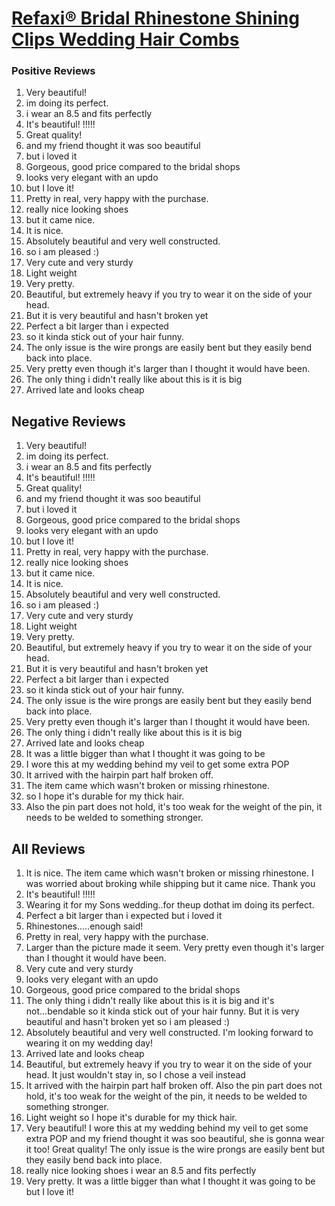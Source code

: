 # [Refaxi® Bridal Rhinestone Shining Clips Wedding Hair Combs](https://products.checkmycream.com/products/Refaxi(r)-Bridal-Rhinestone-Shining-Clips-Wedding-Hair-Combs.html)

### Positive Reviews

<ol>
      <li>Very beautiful!</li>
      <li>im doing its perfect.</li>
      <li>i wear an 8.5 and fits perfectly</li>
      <li>It&#x27;s beautiful! !!!!!</li>
      <li>Great quality!  </li>
      <li>and my friend thought it was soo beautiful</li>
      <li>but i loved it</li>
      <li>Gorgeous, good price compared to the bridal shops</li>
      <li>looks very elegant with an updo</li>
      <li>but I love it!</li>
      <li>Pretty in real, very happy with the purchase.</li>
      <li>really nice looking shoes</li>
      <li>but it came nice.</li>
      <li>It is nice.</li>
      <li>Absolutely beautiful and very well constructed.</li>
      <li>so i am pleased :)</li>
      <li>Very cute and very sturdy</li>
      <li>Light weight</li>
      <li>Very pretty.</li>
      <li>Beautiful, but extremely heavy if you try to wear it on the side of your head.</li>
      <li>But it is very beautiful and hasn&#x27;t broken yet</li>
      <li>Perfect a bit larger than i expected</li>
      <li>so it kinda stick out of your hair funny.</li>
      <li>The only issue is the wire prongs are easily bent but they easily bend back into place.</li>
      <li>Very pretty even though it&#x27;s larger than I thought it would have been.</li>
      <li>The only thing i didn&#x27;t really like about this is it is big</li>
      <li>Arrived late and looks cheap</li>
</ol>


<h2>Negative Reviews</h2>
<ol>
<li> Very beautiful!</li>
<li> im doing its perfect.</li>
<li> i wear an 8.5 and fits perfectly</li>
<li> It&#x27;s beautiful! !!!!!</li>
<li> Great quality!  </li>
<li> and my friend thought it was soo beautiful</li>
<li> but i loved it</li>
<li> Gorgeous, good price compared to the bridal shops</li>
<li> looks very elegant with an updo</li>
<li> but I love it!</li>
<li> Pretty in real, very happy with the purchase.</li>
<li> really nice looking shoes</li>
<li> but it came nice.</li>
<li> It is nice.</li>
<li> Absolutely beautiful and very well constructed.</li>
<li> so i am pleased :)</li>
<li> Very cute and very sturdy</li>
<li> Light weight</li>
<li> Very pretty.</li>
<li> Beautiful, but extremely heavy if you try to wear it on the side of your head.</li>
<li> But it is very beautiful and hasn&#x27;t broken yet</li>
<li> Perfect a bit larger than i expected</li>
<li> so it kinda stick out of your hair funny.</li>
<li> The only issue is the wire prongs are easily bent but they easily bend back into place.</li>
<li> Very pretty even though it&#x27;s larger than I thought it would have been.</li>
<li> The only thing i didn&#x27;t really like about this is it is big</li>
<li> Arrived late and looks cheap</li>
<li> It was a little bigger than what I thought it was going to be</li>
<li> I wore this at my wedding behind my veil to get some extra POP</li>
<li> It arrived with the hairpin part half broken off.</li>
<li> The item came which wasn&#x27;t broken or missing rhinestone.</li>
<li> so I hope it&#x27;s durable for my thick hair.</li>
<li> Also the pin part does not hold, it&#x27;s too weak for the weight of the pin, it needs to be welded to something stronger.</li>
</ol>

<h2>All Reviews</h2>

<ol>
    <li> It is nice. The item came which wasn&#x27;t broken or missing rhinestone. I was worried about broking while shipping but it came nice. Thank you</li>
    <li> It&#x27;s beautiful! !!!!!</li>
    <li> Wearing it for my Sons wedding..for theup dothat im doing its perfect.</li>
    <li> Perfect a bit larger than i expected but i loved it</li>
    <li> Rhinestones.....enough said!</li>
    <li> Pretty in real, very happy with the purchase.</li>
    <li> Larger than the picture made it seem. Very pretty even though it&#x27;s larger than I thought it would have been.</li>
    <li> Very cute and very sturdy</li>
    <li> looks very elegant with an updo</li>
    <li> Gorgeous, good price compared to the bridal shops</li>
    <li> The only thing i didn&#x27;t really like about this is it is big and it&#x27;s not...bendable so it kinda stick out of your hair funny. But it is very beautiful and hasn&#x27;t broken yet so i am pleased :)</li>
    <li> Absolutely beautiful and very well constructed. I&#x27;m looking forward to wearing it on my wedding day!</li>
    <li> Arrived late and looks cheap</li>
    <li> Beautiful, but extremely heavy if you try to wear it on the side of your head. It just wouldn&#x27;t stay in, so I chose a veil instead</li>
    <li> It arrived with the hairpin part half broken off. Also the pin part does not hold, it&#x27;s too weak for the weight of the pin, it needs to be welded to something stronger.</li>
    <li> Light weight so I hope it&#x27;s durable for my thick hair.</li>
    <li> Very beautiful! I wore this at my wedding behind my veil to get some extra POP and my friend thought it was soo beautiful, she is gonna wear it too! Great quality!  The only issue is the wire prongs are easily bent but they easily bend back into place.</li>
    <li> really nice looking shoes i wear an 8.5 and fits perfectly</li>
    <li> Very pretty. It was a little bigger than what I thought it was going to be but I love it!</li>
</ol>





